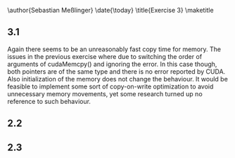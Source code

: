 
\author{Sebastian Meßlinger}
\date{\today}
\title{Exercise 3}
\maketitle

## 3.1

Again there seems to be an unreasonably fast copy time for memory. The issues in the previous exercise where due to switching the order of arguments of cudaMemcpy() and ignoring the error. In this case though, both pointers are of the same type and there is no error reported by CUDA. Also initialization of the memory does not change the behaviour.
It would be feasible to implement some sort of copy-on-write optimization to avoid unnecessary memory movements, yet some research turned up no reference to such behaviour.

## 2.2

## 2.3
